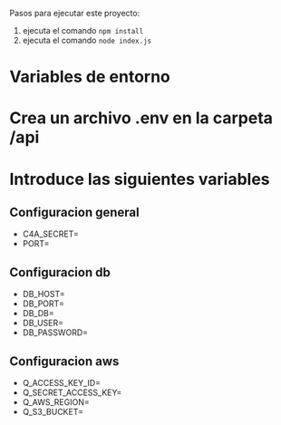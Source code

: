 
Pasos para ejecutar este proyecto:

1. ejecuta el comando `npm install`
2. ejecuta el comando `node index.js`

# Variables de entorno

# Crea un archivo .env en la carpeta /api
# Introduce las siguientes variables

## Configuracion general
* C4A_SECRET=
* PORT=

## Configuracion db
* DB_HOST=
* DB_PORT=
* DB_DB=
* DB_USER=
* DB_PASSWORD=

## Configuracion aws
* Q_ACCESS_KEY_ID=
* Q_SECRET_ACCESS_KEY=
* Q_AWS_REGION=
* Q_S3_BUCKET=
